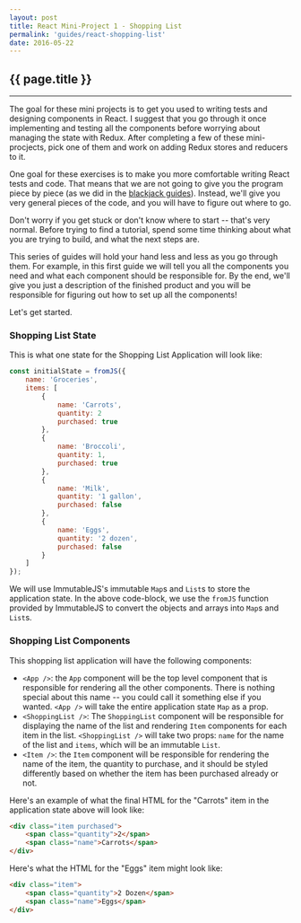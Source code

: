 ```yaml
---
layout: post
title: React Mini-Project 1 - Shopping List
permalink: 'guides/react-shopping-list'
date: 2016-05-22
---
```


## {{ page.title }}

<hr class="left" />

The goal for these mini projects is to get you used to writing tests and designing components in React. I suggest that you go through it once implementing and testing all the components before worrying about managing the state with Redux. After completing a few of these mini-procjects, pick one of them and work on adding Redux stores and reducers to it.

One goal for these exercises is to make you more comfortable writing React tests and code. That means that we are not going to give you the program piece by piece (as we did in the [blackjack guides](/guides/react-blacjack-part-1)). Instead, we'll give you very general pieces of the code, and you will have to figure out where to go.

Don't worry if you get stuck or don't know where to start -- that's very normal. Before trying to find a tutorial, spend some time thinking about what you are trying to build, and what the next steps are.

This series of guides will hold your hand less and less as you go through them. For example, in this first guide we will tell you all the components you need and what each component should be responsible for. By the end, we'll give you just a description of the finished product and you will be responsible for figuring out how to set up all the components!

Let's get started.

### Shopping List State

This is what one state for the Shopping List Application will look like:

```js
const initialState = fromJS({
    name: 'Groceries',
    items: [
        {
            name: 'Carrots',
            quantity: 2
            purchased: true
        },
        {
            name: 'Broccoli',
            quantity: 1,
            purchased: true
        },
        {
            name: 'Milk',
            quantity: '1 gallon',
            purchased: false
        },
        {
            name: 'Eggs',
            quantity: '2 dozen',
            purchased: false
        }
    ]
});
```

We will use ImmutableJS's immutable `Map`s and `List`s to store the application state. In the above code-block, we use the `fromJS` function provided by ImmutableJS to convert the objects and arrays into `Map`s and `List`s.

### Shopping List Components

This shopping list application will have the following components:

- `<App />`: the `App` component will be the top level component that is responsible for rendering all the other components. There is nothing special about this name -- you could call it something else if you wanted. `<App />` will take the entire application state `Map` as a prop.
- `<ShoppingList />`: The `ShoppingList` component will be responsible for displaying the name of the list and rendering `Item` components for each item in the list. `<ShoppingList />` will take two props: `name` for the name of the list and `items`, which will be an immutable `List`.
- `<Item />`: the `Item` component will be responsible for rendering the name of the item, the quantity to purchase, and it should be styled differently based on whether the item has been purchased already or not.

Here's an example of what the final HTML for the "Carrots" item in the application state above will look like:

```html
<div class="item purchased">
    <span class="quantity">2</span>
    <span class="name">Carrots</span>
</div>
```

Here's what the HTML for the "Eggs" item might look like:

```html
<div class="item">
    <span class="quantity">2 Dozen</span>
    <span class="name">Eggs</span>
</div>
```
